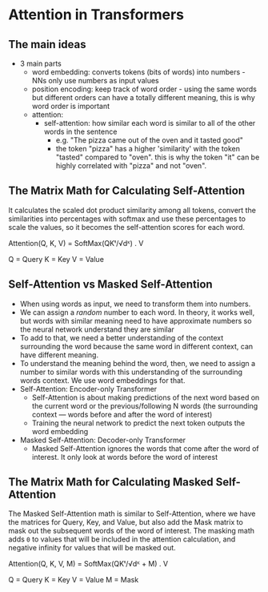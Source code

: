 # Attention in Transformers

## The main ideas

- 3 main parts
  - word embedding: converts tokens (bits of words) into numbers - NNs only use numbers as input values
  - position encoding: keep track of word order - using the same words but different orders can have a totally different meaning, this is why word order is important
  - attention: 
    - self-attention: how similar each word is similar to all of the other words in the sentence
      - e.g. "The pizza came out of the oven and it tasted good"
      - the token "pizza" has a higher 'similarity' with the token "tasted" compared to "oven". this is why the token "it" can be highly correlated with "pizza" and not "oven".

## The Matrix Math for Calculating Self-Attention

It calculates the scaled dot product similarity among all tokens, convert the similarities into percentages with softmax and use these percentages to scale the values, so it becomes the self-attention scores for each word.

Attention(Q, K, V) = SoftMax(QKᵗ/√dᴷ) . V

Q = Query
K = Key
V = Value

## Self-Attention vs Masked Self-Attention

- When using words as input, we need to transform them into numbers.
- We can assign a *random* number to each word. In theory, it works well, but words with similar meaning need to have approximate numbers so the neural network understand they are similar
- To add to that, we need a better understanding of the context surrounding the word because the same word in different context, can have different meaning.
- To understand the meaning behind the word, then, we need to assign a number to similar words with this understanding of the surrounding words context. We use word embeddings for that.
- Self-Attention: Encoder-only Transformer
  - Self-Attention is about making predictions of the next word based on the current word or the previous/following N words (the surrounding context — words before and after the word of interest)
  - Training the neural network to predict the next token outputs the word embedding
- Masked Self-Attention: Decoder-only Transformer
  - Masked Self-Attention ignores the words that come after the word of interest. It only look at words before the word of interest

## The Matrix Math for Calculating Masked Self-Attention

The Masked Self-Attention math is similar to Self-Attention, where we have the matrices for Query, Key, and Value, but also add the Mask matrix to mask out the subsequent words of the word of interest. The masking math adds `0` to values that will be included in the attention calculation, and negative infinity for values that will be masked out.

Attention(Q, K, V, M) = SoftMax(QKᵗ/√dᴷ + M) . V

Q = Query
K = Key
V = Value
M = Mask

